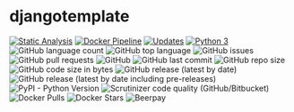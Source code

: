 djangotemplate
==============

[![Static Analysis](https://github.com/onlinejudge95/djangotemplate/workflows/Static-Analysis/badge.svg)](https://github.com/onlinejudge95/djangotemplate/actions)
[![Docker Pipeline](https://github.com/onlinejudge95/djangotemplate/workflows/Docker-Pipeline/badge.svg)](https://github.com/onlinejudge95/djangotemplate/actions)
[![Updates](https://pyup.io/repos/github/onlinejudge95/djangotemplate/shield.svg)](https://pyup.io/repos/github/onlinejudge95/djangotemplate/)
[![Python 3](https://pyup.io/repos/github/onlinejudge95/djangotemplate/python-3-shield.svg)](https://pyup.io/repos/github/onlinejudge95/djangotemplate/)
![GitHub language count](https://img.shields.io/github/languages/count/onlinejudge95/djangotemplate)
![GitHub top language](https://img.shields.io/github/languages/top/onlinejudge95/djangotemplate)
![GitHub issues](https://img.shields.io/github/issues-raw/onlinejudge95/djangotemplate)
![GitHub pull requests](https://img.shields.io/github/issues-pr-raw/onlinejudge95/djangotemplate)
![GitHub](https://img.shields.io/github/license/onlinejudge95/djangotemplate)
![GitHub last commit](https://img.shields.io/github/last-commit/onlinejudge95/djangotemplate)
![GitHub repo size](https://img.shields.io/github/repo-size/onlinejudge95/djangotemplate)
![GitHub code size in bytes](https://img.shields.io/github/languages/code-size/onlinejudge95/djangotemplate)
![GitHub release (latest by date)](https://img.shields.io/github/v/release/onlinejudge95/djangotemplate)
![GitHub release (latest by date including pre-releases)](https://img.shields.io/github/v/release/onlinejudge95/djangotemplate?include_prereleases)
![PyPI - Python Version](https://img.shields.io/pypi/pyversions/django)
![Scrutinizer code quality (GitHub/Bitbucket)](https://img.shields.io/scrutinizer/quality/g/onlinejudge95/djangotemplate)
![Docker Pulls](https://img.shields.io/docker/pulls/onlinejudge95/djangotemplate)
![Docker Stars](https://img.shields.io/docker/stars/onlinejudge95/djangotemplate)
![Beerpay](https://img.shields.io/beerpay/onlinejudge95/djangotemplate)
